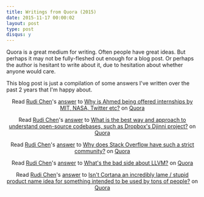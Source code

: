 ```yaml
---
title: Writings from Quora (2015)
date: 2015-11-17 00:00:02
layout: post
type: post
disqus: y
---
```


Quora is a great medium for writing. Often people have great ideas. But perhaps it may not be fully-fleshed out enough for a blog post. Or perhaps the author is hesitant to write about it, due to hesitation about whether anyone would care.

This blog post is just a compilation of some answers I've written over the past 2 years that I'm happy about.

<center>
<span class="quora-content-embed" data-name="Why-is-Ahmed-being-offered-internships-by-MIT-NASA-Twitter-etc/answer/Rudi-Chen">Read <a class="quora-content-link" data-width="559" load-full-answer="True" data-key="27fd3421ac1f064a84cc002504e42d6a" data-id="15600998" data-embed="newecap" href="https://www.quora.com/Why-is-Ahmed-being-offered-internships-by-MIT-NASA-Twitter-etc/answer/Rudi-Chen" data-type="answer" data-height="250"><a href="https://www.quora.com/Rudi-Chen">Rudi Chen</a>&#039;s <a href="/Why-is-Ahmed-being-offered-internships-by-MIT-NASA-Twitter-etc#ans15600998">answer</a> to <a href="/Why-is-Ahmed-being-offered-internships-by-MIT-NASA-Twitter-etc" ref="canonical">Why is Ahmed being offered internships by MIT, NASA, Twitter etc?</a></a> on <a href="https://www.__nousername__.main.quora.com">Quora</a><script type="text/javascript" src="https://www.quora.com/widgets/content"></script></span>

<span class="quora-content-embed" data-name="What-is-the-best-way-and-approach-to-understand-open-source-codebases-such-as-Dropboxs-Djinni-project/answer/Rudi-Chen">Read <a class="quora-content-link" data-width="559" load-full-answer="True" data-key="5dac0362c6af729ce93e9171ea48dae5" data-id="16797773" data-embed="newecap" href="https://www.quora.com/What-is-the-best-way-and-approach-to-understand-open-source-codebases-such-as-Dropboxs-Djinni-project/answer/Rudi-Chen" data-type="answer" data-height="250"><a href="https://www.quora.com/Rudi-Chen">Rudi Chen</a>&#039;s <a href="/What-is-the-best-way-and-approach-to-understand-open-source-codebases-such-as-Dropboxs-Djinni-project#ans16797773">answer</a> to <a href="/What-is-the-best-way-and-approach-to-understand-open-source-codebases-such-as-Dropboxs-Djinni-project" ref="canonical">What is the best way and approach to understand open-source codebases, such as Dropbox&#039;s Djinni project?</a></a> on <a href="https://www.__nousername__.main.quora.com">Quora</a><script type="text/javascript" src="https://www.quora.com/widgets/content"></script></span>

<span class="quora-content-embed" data-name="Why-does-Stack-Overflow-have-such-a-strict-community/answer/Rudi-Chen">Read <a class="quora-content-link" data-width="559" load-full-answer="True" data-key="7aa7c879ea38f65a9ca5d52521474d8f" data-id="6221520" data-embed="newecap" href="https://www.quora.com/Why-does-Stack-Overflow-have-such-a-strict-community/answer/Rudi-Chen" data-type="answer" data-height="250"><a href="https://www.quora.com/Rudi-Chen">Rudi Chen</a>&#039;s <a href="/Why-does-Stack-Overflow-have-such-a-strict-community#ans6221520">answer</a> to <a href="/Why-does-Stack-Overflow-have-such-a-strict-community" ref="canonical">Why does Stack Overflow have such a strict community?</a></a> on <a href="https://www.__nousername__.main.quora.com">Quora</a><script type="text/javascript" src="https://www.quora.com/widgets/content"></script></span>

<span class="quora-content-embed" data-name="Whats-the-bad-side-about-LLVM/answer/Rudi-Chen">Read <a class="quora-content-link" data-width="559" load-full-answer="True" data-key="7e7aafb0f0d112185e023f0349affa4f" data-id="8709162" data-embed="newecap" href="https://www.quora.com/Whats-the-bad-side-about-LLVM/answer/Rudi-Chen" data-type="answer" data-height="250"><a href="https://www.quora.com/Rudi-Chen">Rudi Chen</a>&#039;s <a href="/Whats-the-bad-side-about-LLVM#ans8709162">answer</a> to <a href="/Whats-the-bad-side-about-LLVM" ref="canonical">What&#039;s the bad side about LLVM?</a></a> on <a href="https://www.__nousername__.main.quora.com">Quora</a><script type="text/javascript" src="https://www.quora.com/widgets/content"></script></span>

<span class="quora-content-embed" data-name="Microsoft-in-2014/Isnt-Cortana-an-incredibly-lame-stupid-product-name-idea-for-something-intended-to-be-used-by-tons-of-people/answer/Rudi-Chen">Read <a class="quora-content-link" data-width="559" load-full-answer="True" data-key="60153b5e930c484935929846a154440b" data-id="4687734" data-embed="newecap" href="https://www.quora.com/Microsoft-in-2014/Isnt-Cortana-an-incredibly-lame-stupid-product-name-idea-for-something-intended-to-be-used-by-tons-of-people/answer/Rudi-Chen" data-type="answer" data-height="250"><a href="https://www.quora.com/Rudi-Chen">Rudi Chen</a>&#039;s <a href="/Microsoft-in-2014/Isnt-Cortana-an-incredibly-lame-stupid-product-name-idea-for-something-intended-to-be-used-by-tons-of-people#ans4687734">answer</a> to <a href="/Microsoft-in-2014/Isnt-Cortana-an-incredibly-lame-stupid-product-name-idea-for-something-intended-to-be-used-by-tons-of-people" ref="canonical">Isn&#039;t Cortana an incredibly lame / stupid product name idea for something intended to be used by tons of people?</a></a> on <a href="https://www.__nousername__.main.quora.com">Quora</a><script type="text/javascript" src="https://www.quora.com/widgets/content"></script></span>
</center>
